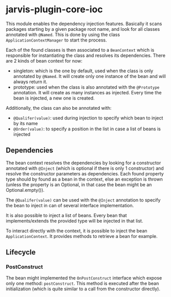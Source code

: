 # jarvis-plugin-core-ioc

This module enables the dependency injection features. 
Basically it scans packages starting by a given package root name, and look for all classes annotated with `@Named`.
This is done by using the class `ApplicationContextManager` to start the process.

Each of the found classes is then associated to a `BeanContext` which is responsible for instantiating the class and resolves its dependencies.
There are 2 kinds of bean context for now:

- singleton: which is the one by default, used when the class is only annotated by `@Named`. It will create only one instance of the bean and will always return it.
- prototype: used when the class is also annotated with the `@Prototype` annotation. It will create as many instances as injected. Every time the bean is injected, a new one is created.

Additionally, the class can also be annotated with:

- `@Qualifer(value)`: used during injection to specify which bean to inject by its name
- `@Order(value)`: to specify a position in the list in case a list of beans is injected

## Dependencies

The bean context resolves the dependencies by looking for a constructor annotated with `@Inject` (which is optional if there is only 1 constructor) and resolve the constructor parameters as dependencies. 
Each found property type should by found as a bean in the context, else an exception is thrown (unless the property is an Optional, in that case the bean might be an Optional.empty()). 

The `@Qualifer(value)` can be used with the `@Inject` annotation to specify the bean to inject in can of several interface implementation. 

It is also possible to inject a list of beans. Every bean that implements/extends the provided type will be injected in that list.

To interact directly with the context, it is possible to inject the bean `ApplicationContext`. It provides methods to retrieve a bean for example.

## Lifecycle

### PostConstruct

The bean might implemented the `OnPostConstruct` interface which expose only one method: `postConstruct`.
This method is executed after the bean initialization (which is quite similar to a call from the constructor directly).
